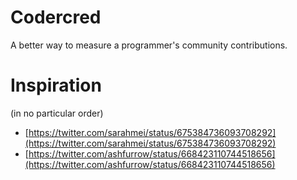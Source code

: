 # Codercred

A better way to measure a programmer's community contributions.

# Inspiration

(in no particular order)

- [https://twitter.com/sarahmei/status/675384736093708292](https://twitter.com/sarahmei/status/675384736093708292)
- [https://twitter.com/ashfurrow/status/668423110744518656](https://twitter.com/ashfurrow/status/668423110744518656)
